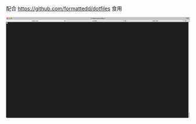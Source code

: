 配合 https://github.com/formattedd/dotfiles 食用

![alt ](./img/tty.gif)


<!-- #### my vim/macvim/neovim config -->
<!--  -->
<!-- > install vim/macvim/neovim, git, pip -->
<!--  -->
<!-- > run it -->
<!-- ```sh -->
<!-- sh  <(wget -qO- https://raw.githubusercontent.com/formateddd/vimrc/master/install.sh) nvim # or vim -->
<!--  -->
<!-- or -->
<!--  -->
<!-- bash  <(wget -qO- https://gitee.com/formateddd/vimrc/raw/master/gitee_installer.sh) nvim # or vim -->
<!-- ``` -->
<!--  -->
<!-- > in arch/manjaro use cliopboard -->
<!-- ``` -->
<!-- [> sudo pacman -Sy xclip xorg-xclipboard <] -->
<!-- sudo pacman -Sy xsel -->
<!-- ``` -->
<!--  -->
<!-- > reference from [ma6174](https://github.com/ma6174/vim-deprecated) and [Coc-extensions](https://github.com/neoclide/coc.nvim/wiki/Using-coc-extensions) -->
